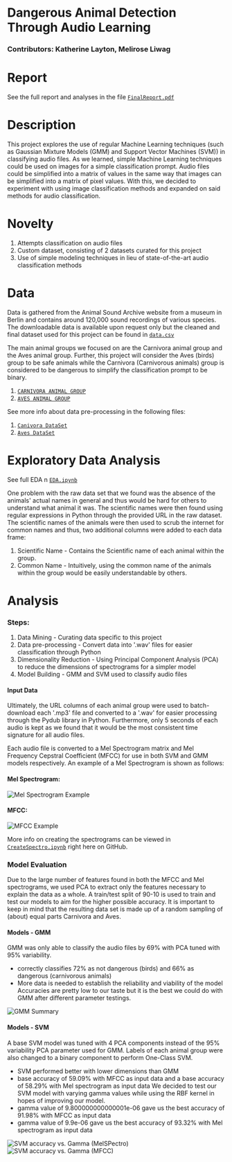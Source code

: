 # Dangerous Animal Detection Through Audio Learning
### Contributors: Katherine Layton, Melirose Liwag

# Report
See the full report and analyses in the file [`FinalReport.pdf`](/FinalReport.pdf)

# Description
This project explores the use of regular Machine Learning techniques (such as Gaussian Mixture Models (GMM) and Support Vector Machines (SVM)) in classifying audio files. As we learned, simple Machine Learning techniques could be used on images for a simple classification prompt. Audio files could be simplified into a matrix of values in the same way that images can be simplified into a matrix of pixel values. With this, we decided to experiment with using image classification methods and expanded on said methods for audio classification.

# Novelty
1. Attempts classification on audio files
2. Custom dataset, consisting of 2 datasets curated for this project
3. Use of simple modeling techniques in lieu of state-of-the-art audio classification methods
   
# Data
Data is gathered from the Animal Sound Archive website from a museum in Berlin and contains around 120,000 sound recordings of various species. The downloadable data is available upon request only but the cleaned and final dataset used for this project can be found in [`data.csv`](/Final_Project/Data/data.csv)

The main animal groups we focused on are the Carnivora animal group and the Aves animal group. Further, this project will consider the Aves (birds) group to be safe animals while the Carnivora (Carnivorous animals) group is considered to be dangerous to simplify the classification prompt to be binary.
1. [`CARNIVORA ANIMAL GROUP`](/Final_Project/Data/cleaned_carnivora.csv)
2. [`AVES ANIMAL GROUP`](/Final_Project/Data/cleaned_aves.csv)


See more info about data pre-processing in the following files:
  1. [`Canivora DataSet`](/Final_Project/Code/cleaning_carnivora.py)
  2. [`Aves DataSet`](/Final_Project/Code/cleaning_aves.py)

# Exploratory Data Analysis
See full EDA n [`EDA.ipynb`](/Final_Project/Notebooks/EDA.ipynb)

One problem with the raw data set that we found was the absence of the animals' actual names in general and thus would be hard for others to understand what animal it was. The scientific names were then found using regular expressions in Python through the provided URL in the raw dataset. The scientific names of the animals were then used to scrub the internet for common names and thus, two additional columns were added to each data frame:
  1. Scientific Name - Contains the Scientific name of each animal within the group.
  2. Common Name - Intuitively, using the common name of the animals within the group would be easily understandable by others.

# Analysis
### Steps:
  1. Data Mining - Curating data specific to this project
  2. Data pre-processing - Convert data into '.wav' files for easier classification through Python
  3. Dimensionality Reduction - Using Principal Component Analysis (PCA) to reduce the dimensions of spectrograms for a simpler model
  4. Model Building - GMM and SVM used to classify audio files

#### Input Data
Ultimately, the URL columns of each animal group were used to batch-download each '.mp3' file and converted to a '.wav' for easier processing through the Pydub library in Python. Furthermore, only 5 seconds of each audio is kept as we found that it would be the most consistent time signature for all audio files. 

Each audio file is converted to a Mel Spectrogram matrix and Mel Frequency Cepstral Coefficient (MFCC) for use in both SVM and GMM models respectively. An example of a Mel Spectrogram is shown as follows:

#### Mel Spectrogram:
![Mel Spectrogram Example](/Final_Project/Images/spectrogram.png)

#### MFCC: 
![MFCC Example](/Final_Project/Images/MFCC.PNG)

More info on creating the spectrograms can be viewed in [`CreateSpectro.ipynb`](/Final_Project/Notebooks/CreateSpectro.ipynb) right here on GitHub. 

### Model Evaluation 
Due to the large number of features found in both the MFCC and Mel spectrograms, we used PCA to extract only the features necessary to explain the data as a whole. A train/test split of 90-10 is used to train and test our models to aim for the higher possible accuracy. It is important to keep in mind that the resulting data set is made up of a random sampling of (about) equal parts Carnivora and Aves.

#### Models - GMM
GMM was only able to classify the audio files by 69% with PCA tuned with 95% variability.
  - correctly classifies 72% as not dangerous (birds) and 66% as dangerous (carnivorous animals)
  - More data is needed to establish the reliability and viability of the model
Accuracies are pretty low to our taste but it is the best we could do with GMM after different parameter testings.

![GMM Summary](/Final_Project/Images/GMM_summary.PNG)

#### Models - SVM
A base SVM model was tuned with 4 PCA components instead of the 95% variability PCA parameter used for GMM. Labels of each animal group were also changed to a binary component to perform One-Class SVM. 
  - SVM performed better with lower dimensions than GMM
  - base accuracy of 59.09% with MFCC as input data and a base accuracy of 58.29% with Mel spectrogram as input data
We decided to test our SVM model with varying gamma values while using the RBF kernel in hopes of improving our model.
  - gamma value of 9.800000000000001e-06 gave us the best accuracy of 91.98% with MFCC as input data
  - gamma value of 9.9e-06 gave us the best accuracy of 93.32% with Mel spectrogram as input data

![SVM accuracy vs. Gamma (MelSPectro)](/Final_Project/Images/SVM_MelSpectro.PNG)
![SVM accuracy vs. Gamma (MFCC)](/Final_Project/Images/SVM_MFCC.PNG)
